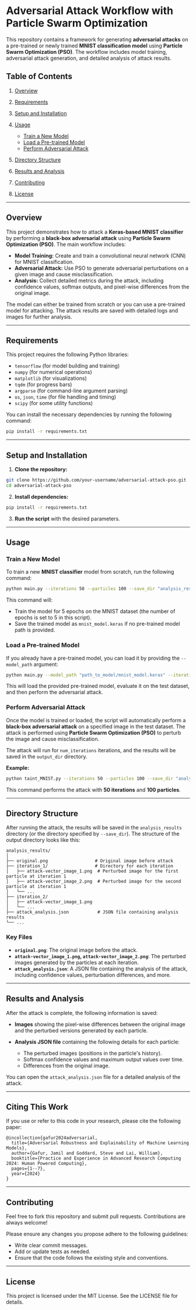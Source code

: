 # Adversarial Attack Workflow with Particle Swarm Optimization

This repository contains a framework for generating **adversarial attacks** on a pre-trained or newly trained **MNIST classification model** using **Particle Swarm Optimization (PSO)**. The workflow includes model training, adversarial attack generation, and detailed analysis of attack results.

## Table of Contents

1. [Overview](#overview)
2. [Requirements](#requirements)
3. [Setup and Installation](#setup-and-installation)
4. [Usage](#usage)

   * [Train a New Model](#train-a-new-model)
   * [Load a Pre-trained Model](#load-a-pre-trained-model)
   * [Perform Adversarial Attack](#perform-adversarial-attack)
5. [Directory Structure](#directory-structure)
6. [Results and Analysis](#results-and-analysis)
7. [Contributing](#contributing)
8. [License](#license)

---

## Overview

This project demonstrates how to attack a **Keras-based MNIST classifier** by performing a **black-box adversarial attack** using **Particle Swarm Optimization (PSO)**. The main workflow includes:

* **Model Training:** Create and train a convolutional neural network (CNN) for MNIST classification.
* **Adversarial Attack:** Use PSO to generate adversarial perturbations on a given image and cause misclassification.
* **Analysis:** Collect detailed metrics during the attack, including confidence values, softmax outputs, and pixel-wise differences from the original image.

The model can either be trained from scratch or you can use a pre-trained model for attacking. The attack results are saved with detailed logs and images for further analysis.

---

## Requirements

This project requires the following Python libraries:

* `tensorflow` (for model building and training)
* `numpy` (for numerical operations)
* `matplotlib` (for visualizations)
* `tqdm` (for progress bars)
* `argparse` (for command-line argument parsing)
* `os`, `json`, `time` (for file handling and timing)
* `scipy` (for some utility functions)

You can install the necessary dependencies by running the following command:

```bash
pip install -r requirements.txt
```

---

## Setup and Installation

1. **Clone the repository:**

```bash
git clone https://github.com/your-username/adversarial-attack-pso.git
cd adversarial-attack-pso
```

2. **Install dependencies:**

```bash
pip install -r requirements.txt
```

3. **Run the script** with the desired parameters.

---

## Usage

### Train a New Model

To train a new **MNIST classifier** model from scratch, run the following command:

```bash
python main.py --iterations 50 --particles 100 --save_dir "analysis_results"
```

This command will:

* Train the model for 5 epochs on the MNIST dataset (the number of epochs is set to 5 in this script).
* Save the trained model as `mnist_model.keras` if no pre-trained model path is provided.

### Load a Pre-trained Model

If you already have a pre-trained model, you can load it by providing the `--model_path` argument:

```bash
python main.py --model_path "path_to_model/mnist_model.keras" --iterations 50 --particles 100 --save_dir "analysis_results"
```

This will load the provided pre-trained model, evaluate it on the test dataset, and then perform the adversarial attack.

### Perform Adversarial Attack

Once the model is trained or loaded, the script will automatically perform a **black-box adversarial attack** on a specified image in the test dataset. The attack is performed using **Particle Swarm Optimization (PSO)** to perturb the image and cause misclassification.

The attack will run for `num_iterations` iterations, and the results will be saved in the `output_dir` directory.

**Example:**

```bash
python taint_MNIST.py --iterations 50 --particles 100 --save_dir "analysis_results"
```

This command performs the attack with **50 iterations** and **100 particles**.

---

## Directory Structure

After running the attack, the results will be saved in the `analysis_results` directory (or the directory specified by `--save_dir`). The structure of the output directory looks like this:

```
analysis_results/
│
├── original.png                  # Original image before attack
├── iteration_1/                  # Directory for each iteration
│   ├── attack-vector_image_1.png  # Perturbed image for the first particle at iteration 1
│   ├── attack-vector_image_2.png  # Perturbed image for the second particle at iteration 1
│   └── ...
├── iteration_2/
│   ├── attack-vector_image_1.png
│   └── ...
├── attack_analysis.json           # JSON file containing analysis results
└── ...
```

### Key Files

* **`original.png`**: The original image before the attack.
* **`attack-vector_image_1.png`, `attack-vector_image_2.png`**: The perturbed images generated by the particles at each iteration.
* **`attack_analysis.json`**: A JSON file containing the analysis of the attack, including confidence values, perturbation differences, and more.

---

## Results and Analysis

After the attack is complete, the following information is saved:

* **Images** showing the pixel-wise differences between the original image and the perturbed versions generated by each particle.
* **Analysis JSON file** containing the following details for each particle:

  * The perturbed images (positions in the particle's history).
  * Softmax confidence values and maximum output values over time.
  * Differences from the original image.

You can open the `attack_analysis.json` file for a detailed analysis of the attack.

---
## Citing This Work

If you use or refer to this code in your research, please cite the following paper:


```
@incollection{gafur2024adversarial,
  title={Adversarial Robustness and Explainability of Machine Learning Models},
  author={Gafur, Jamil and Goddard, Steve and Lai, William},
  booktitle={Practice and Experience in Advanced Research Computing 2024: Human Powered Computing},
  pages={1--7},
  year={2024}
}
```

---

## Contributing

Feel free to fork this repository and submit pull requests. Contributions are always welcome!

Please ensure any changes you propose adhere to the following guidelines:

* Write clear commit messages.
* Add or update tests as needed.
* Ensure that the code follows the existing style and conventions.

---

## License

This project is licensed under the MIT License. See the LICENSE file for details.

